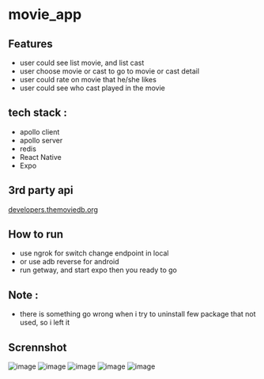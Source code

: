 # movie_app

## Features 
- user could see list movie, and list cast
- user choose movie or cast to go to movie or cast detail
- user could rate on movie that he/she likes
- user could see who cast played in the movie

## tech stack : 
- apollo client
- apollo server
- redis 
- React Native
- Expo

## 3rd party api
[developers.themoviedb.org](https://developers.themoviedb.org)

## How to run
- use ngrok for switch change endpoint in local
- or use adb reverse for android
- run getway, and start expo then you ready to go

## Note :
- there is something go wrong when i try to uninstall few package that not used, so i left it

## Scrennshot

![image](https://user-images.githubusercontent.com/111193781/209474643-59b2207b-8b09-41fa-b4e1-35172ddf2b57.png)
![image](https://user-images.githubusercontent.com/111193781/209474654-c5dd1d1e-80ae-42d9-9c32-87ced54cc483.png)
![image](https://user-images.githubusercontent.com/111193781/209474658-43dc9df2-aad6-4ff6-ab0f-824889a637cc.png)
![image](https://user-images.githubusercontent.com/111193781/209474663-ed2a7667-154c-4ed5-ac3d-721e1715c597.png)
![image](https://user-images.githubusercontent.com/111193781/209474666-31a5118d-ecd0-4bb9-a2f6-6a89659c9b15.png)
